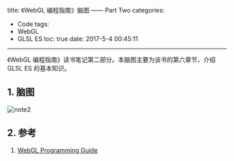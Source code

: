 title: 《WebGL 编程指南》脑图 —— Part Two
categories:
  - Code
tags:
  - WebGL
  - GLSL ES
toc: true
date: 2017-5-4 00:45:11
---

《WebGL 编程指南》读书笔记第二部分。本脑图主要为该书的第六章节，介绍 GLSL ES 的基本知识。

<!-- more -->

## 1. 脑图

![note2](/imgs/blog/webgl-note-2.png)

## 2. 参考

1. [WebGL Programming Guide](https://sites.google.com/site/webglbook/)